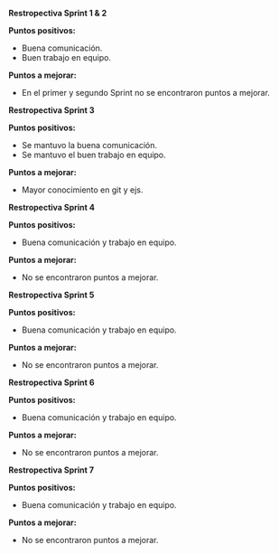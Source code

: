 **Restropectiva Sprint 1 & 2**

**Puntos positivos:**
- Buena comunicación.
- Buen trabajo en equipo.

**Puntos a mejorar:**
- En el primer y segundo Sprint no se encontraron puntos a mejorar.

**Restropectiva Sprint 3**

**Puntos positivos:**
- Se mantuvo la buena comunicación.
- Se mantuvo el buen trabajo en equipo.

**Puntos a mejorar:**
- Mayor conocimiento en git y ejs.

**Restropectiva Sprint 4**

**Puntos positivos:**
- Buena comunicación y trabajo en equipo.

**Puntos a mejorar:**
- No se encontraron puntos a mejorar.

**Restropectiva Sprint 5**

**Puntos positivos:**
- Buena comunicación y trabajo en equipo.

**Puntos a mejorar:**
- No se encontraron puntos a mejorar.

**Restropectiva Sprint 6**

**Puntos positivos:**
- Buena comunicación y trabajo en equipo.

**Puntos a mejorar:**
- No se encontraron puntos a mejorar.

**Restropectiva Sprint 7**

**Puntos positivos:**
- Buena comunicación y trabajo en equipo.

**Puntos a mejorar:**
- No se encontraron puntos a mejorar.
